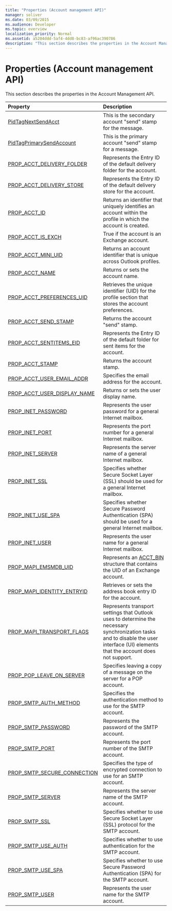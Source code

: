 ```yaml
---
title: "Properties (Account management API)"
manager: soliver
ms.date: 03/09/2015
ms.audience: Developer
ms.topic: overview
localization_priority: Normal
ms.assetid: a5204ddd-5af4-4dd8-bc83-af96ac390786
description: "This section describes the properties in the Account Management API."
---
```


# Properties (Account management API)

This section describes the properties in the Account Management API.
  
|**Property**|**Description**|
|:-----|:-----|
|[PidTagNextSendAcct](pidtagnextsendacct.md) <br/> |This is the secondary account "send" stamp for the message.  <br/> |
|[PidTagPrimarySendAccount](pidtagprimarysendaccount.md) <br/> |This is the primary account "send" stamp for a message.  <br/> |
|[PROP_ACCT_DELIVERY_FOLDER](prop_acct_delivery_folder.md) <br/> |Represents the Entry ID of the default delivery folder for the account.  <br/> |
|[PROP_ACCT_DELIVERY_STORE](prop_acct_delivery_store.md) <br/> |Represents the Entry ID of the default delivery store for the account.  <br/> |
|[PROP_ACCT_ID](prop_acct_id.md) <br/> |Returns an identifier that uniquely identifies an account within the profile in which the account is created.  <br/> |
|[PROP_ACCT_IS_EXCH](prop_acct_is_exch.md) <br/> |True if the account is an Exchange account.  <br/> |
|[PROP_ACCT_MINI_UID](prop_acct_mini_uid.md) <br/> |Returns an account identifier that is unique across Outlook profiles.  <br/> |
|[PROP_ACCT_NAME](prop_acct_name.md) <br/> |Returns or sets the account name.  <br/> |
|[PROP_ACCT_PREFERENCES_UID](prop_acct_preferences_uid.md) <br/> |Retrieves the unique identifier (UID) for the profile section that stores the account preferences.  <br/> |
|[PROP_ACCT_SEND_STAMP](prop_acct_send_stamp.md) <br/> |Returns the account "send" stamp.  <br/> |
|[PROP_ACCT_SENTITEMS_EID](prop_acct_sentitems_eid.md) <br/> |Represents the Entry ID of the default folder for sent items for the account.  <br/> |
|[PROP_ACCT_STAMP](prop_acct_stamp.md) <br/> |Returns the account stamp.  <br/> |
|[PROP_ACCT_USER_EMAIL_ADDR](prop_acct_user_email_addr.md) <br/> |Specifies the email address for the account.  <br/> |
|[PROP_ACCT_USER_DISPLAY_NAME](prop_acct_user_display_name.md) <br/> |Returns or sets the user display name.  <br/> |
|[PROP_INET_PASSWORD](prop_inet_password.md) <br/> |Represents the user password for a general Internet mailbox.  <br/> |
|[PROP_INET_PORT](prop_inet_port.md) <br/> |Represents the port number for a general Internet mailbox.  <br/> |
|[PROP_INET_SERVER](prop_inet_server.md) <br/> |Represents the server name of a general Internet mailbox.  <br/> |
|[PROP_INET_SSL](prop_inet_ssl.md) <br/> |Specifies whether Secure Socket Layer (SSL) should be used for a general Internet mailbox.  <br/> |
|[PROP_INET_USE_SPA](prop_inet_use_spa.md) <br/> |Specifies whether Secure Password Authentication (SPA) should be used for a general Internet mailbox.  <br/> |
|[PROP_INET_USER](prop_inet_user.md) <br/> |Represents the user name for a general Internet mailbox.  <br/> |
|[PROP_MAPI_EMSMDB_UID](prop_mapi_emsmdb_uid.md) <br/> |Represents an [ACCT_BIN](acct_bin.md) structure that contains the UID of an Exchange account.  <br/> |
|[PROP_MAPI_IDENTITY_ENTRYID](prop_mapi_identity_entryid.md) <br/> |Retrieves or sets the address book entry ID for the account.  <br/> |
|[PROP_MAPI_TRANSPORT_FLAGS](prop_mapi_transport_flags.md) <br/> |Represents transport settings that Outlook uses to determine the necessary synchronization tasks and to disable the user interface (UI) elements that the account does not support.  <br/> |
|[PROP_POP_LEAVE_ON_SERVER](prop_pop_leave_on_server.md) <br/> |Specifies leaving a copy of a message on the server for a POP account.  <br/> |
|[PROP_SMTP_AUTH_METHOD](prop_smtp_auth_method.md) <br/> |Specifies the authentication method to use for the SMTP account.  <br/> |
|[PROP_SMTP_PASSWORD](prop_smtp_password.md) <br/> |Represents the password of the SMTP account.  <br/> |
|[PROP_SMTP_PORT](prop_smtp_port.md) <br/> |Represents the port number of the SMTP account.  <br/> |
|[PROP_SMTP_SECURE_CONNECTION](prop_smtp_secure_connection.md) <br/> |Specifies the type of encrypted connection to use for an SMTP account.  <br/> |
|[PROP_SMTP_SERVER](prop_smtp_server.md) <br/> |Represents the server name of the SMTP account.  <br/> |
|[PROP_SMTP_SSL](prop_smtp_ssl.md) <br/> |Specifies whether to use Secure Socket Layer (SSL) protocol for the SMTP account.  <br/> |
|[PROP_SMTP_USE_AUTH](prop_smtp_use_auth.md) <br/> |Specifies whether to use authentication for the SMTP account.  <br/> |
|[PROP_SMTP_USE_SPA](prop_smtp_use_spa.md) <br/> |Specifies whether to use Secure Password Authentication (SPA) for the SMTP account.  <br/> |
|[PROP_SMTP_USER](prop_smtp_user.md) <br/> |Represents the user name for the SMTP account.  <br/> |
   

